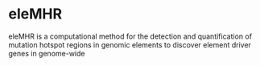# eleMHR
eleMHR is a computational method for the detection and quantification of mutation hotspot regions in genomic elements to discover element driver genes in genome-wide
